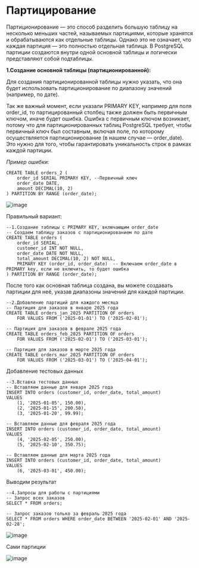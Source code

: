 # **Партицирование**

Партиционирование — это способ разделить большую таблицу на несколько меньших частей, называемых партициями, которые хранятся и обрабатываются как отдельные таблицы. Однако это не означает, что каждая партиция — это полностью отдельная таблица. В PostgreSQL партиции создаются внутри одной основной таблицы и логически представляют собой подтаблицы.

**1.Создание основной таблицы (партиционированной):**

Для создания партиционированной таблицы нужно указать, что она будет использовать партиционирование по диапазону значений (например, по дате).

Так же важный момент, если указали PRIMARY KEY, например для поля order_id, то партицированный столбец также должен быть первичным ключом, иначе будет ошибка.
Ошибка с первичным ключом возникает, потому что для партиционированных таблиц PostgreSQL требует, чтобы первичный ключ был составным, включая поле, 
по которому осуществляется партиционирование (в нашем случае — order_date). Это нужно для того, чтобы гарантировать уникальность строк в рамках каждой партиции.

*Пример ошибки:*

```
CREATE TABLE orders_2 (
    order_id SERIAL PRIMARY KEY, --Первичный ключ
    order_date DATE,
    amount DECIMAL(10, 2)
) PARTITION BY RANGE (order_date);
```

![image](https://github.com/user-attachments/assets/10266fc0-bff4-42a2-85d8-9a72a5769053)

Правильный вариант:

```
--1.Создание таблицы с PRIMARY KEY, включающим order_date
-- Создаем таблицу заказов с партиционированием по дате
CREATE TABLE orders (
    order_id SERIAL,
    customer_id INT NOT NULL,
    order_date DATE NOT NULL,
    total_amount DECIMAL(10, 2) NOT NULL,
    PRIMARY KEY (order_id, order_date)  -- Включаем order_date в PRIMARY key, если не включить, то будет ошибка
) PARTITION BY RANGE (order_date);
```

После того как основная таблица создана, вы можете создавать партиции для неё, указав диапазоны значений для каждой партиции.

```
--2.Добавление партиций для каждого месяца
-- Партиция для заказов в январе 2025 года
CREATE TABLE orders_jan_2025 PARTITION OF orders
    FOR VALUES FROM ('2025-01-01') TO ('2025-02-01');

-- Партиция для заказов в феврале 2025 года
CREATE TABLE orders_feb_2025 PARTITION OF orders
    FOR VALUES FROM ('2025-02-01') TO ('2025-03-01');

-- Партиция для заказов в марте 2025 года
CREATE TABLE orders_mar_2025 PARTITION OF orders
    FOR VALUES FROM ('2025-03-01') TO ('2025-04-01');
```

Добавление тестовых данных

```
--3.Вставка тестовых данных
-- Вставляем данные для января 2025 года
INSERT INTO orders (customer_id, order_date, total_amount)
VALUES
    (1, '2025-01-05', 150.00),
    (2, '2025-01-15', 200.50),
    (3, '2025-01-20', 99.99);

-- Вставляем данные для февраля 2025 года
INSERT INTO orders (customer_id, order_date, total_amount)
VALUES
    (4, '2025-02-05', 250.00),
    (5, '2025-02-10', 350.75);

-- Вставляем данные для марта 2025 года
INSERT INTO orders (customer_id, order_date, total_amount)
VALUES
    (6, '2025-03-01', 450.00);
```

Выводим результат

```
--4.Запросы для работы с партициями
-- Запрос всех заказов
SELECT * FROM orders;

-- Запрос заказов только за февраль 2025 года
SELECT * FROM orders WHERE order_date BETWEEN '2025-02-01' AND '2025-02-28';
```

![image](https://github.com/user-attachments/assets/5363885d-61f7-4cbe-b966-e1dd64a1c722)

Сами партиции

![image](https://github.com/user-attachments/assets/a946e2d6-9345-49dc-9af0-ed7fa6a9226a)



